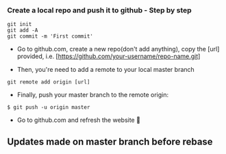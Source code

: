### Create a local repo and push it to github - Step by step

```
git init
git add -A
git commit -m 'First commit'
```
- Go to github.com, create a new repo(don't add anything), copy the [url] provided, i.e. [https://github.com/your-username/repo-name.git]
* Then, you're need to add a remote to your local master branch
```
git remote add origin [url]
```
* Finally, push your master branch to the remote origin:
```
$ git push -u origin master
```
- Go to github.com and refresh the website 👏
## Updates made on master branch before rebase
